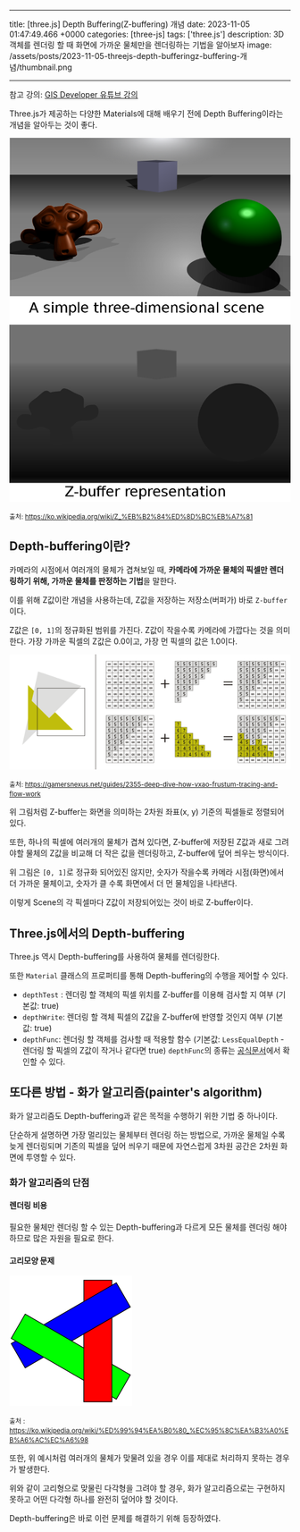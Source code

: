 

---
title: [three.js] Depth Buffering(Z-buffering) 개념
date: 2023-11-05 01:47:49.466 +0000
categories: [three-js]
tags: ['three.js']
description: 3D 객체를 렌더링 할 때 화면에 가까운 물체만을 렌더링하는 기법을 알아보자
image: /assets/posts/2023-11-05-threejs-depth-bufferingz-buffering-개념/thumbnail.png

---

참고 강의: [GIS Developer 유튜브 강의](https://youtu.be/TF1Bs6-vIAw?si=GIWL-h5nEKVa1Y48)



Three.js가 제공하는 다양한 Materials에 대해 배우기 전에 Depth Buffering이라는 개념을 알아두는 것이 좋다.

![](/assets/posts/2023-11-05-threejs-depth-bufferingz-buffering-개념/img0.png)

<small>출처: https://ko.wikipedia.org/wiki/Z_%EB%B2%84%ED%8D%BC%EB%A7%81</small>

## Depth-buffering이란?

카메라의 시점에서 여러개의 물체가 겹쳐보일 때, **카메라에 가까운 물체의 픽셀만 렌더링하기 위해, 가까운 물체를 판정하는 기법**을 말한다.

이를 위해 Z값이란 개념을 사용하는데, Z값을 저장하는 저장소(버퍼가) 바로 `Z-buffer`이다. 

Z값은 `[0, 1]`의 정규화된 범위를 가진다.
Z값이 작을수록 카메라에 가깝다는 것을 의미한다. 
가장 가까운 픽셀의 Z값은 0.0이고, 가장 먼 픽셀의 값은 1.0이다.

![](/assets/posts/2023-11-05-threejs-depth-bufferingz-buffering-개념/img1.png)

<small>출처: https://gamersnexus.net/guides/2355-deep-dive-how-vxao-frustum-tracing-and-flow-work</small>

위 그림처럼 Z-buffer는 화면을 의미하는 2차원 좌표(x, y) 기준의 픽셀들로 정렬되어 있다.

또한, 하나의 픽셀에 여러개의 물체가 겹쳐 있다면, Z-buffer에 저장된 Z값과 새로 그려야할 물체의 Z값을 비교해 더 작은 값을 렌더링하고, Z-buffer에 덮어 씌우는 방식이다.

위 그림은 `[0, 1]`로 정규화 되어있진 않지만, 숫자가 작을수록 카메라 시점(화면)에서 더 가까운 물체이고, 숫자가 클 수록 화면에서 더 먼 물체임을 나타낸다.

이렇게 Scene의 각 픽셀마다 Z값이 저장되어있는 것이 바로 Z-buffer이다.

## Three.js에서의 Depth-buffering

Three.js 역시 Depth-buffering를 사용하여 물체를 렌더링한다.

또한 `Material` 클래스의 프로퍼티를 통해 Depth-buffering의 수행을 제어할 수 있다.

- `depthTest` : 렌더링 할 객체의 픽셀 위치를 Z-buffer를 이용해 검사할 지 여부 (기본값: true)
- `depthWrite`: 렌더링 할 객체 픽셀의 Z값을 Z-buffer에 반영할 것인지 여부 (기본값: true)
- `depthFunc`: 렌더링 할 객체를 검사할 때 적용할 함수 
(기본값: `LessEqualDepth` - 렌더링 할 픽셀의 Z값이 작거나 같다면 true)
`depthFunc`의 종류는 [공식문서](https://threejs.org/docs/index.html#api/en/constants/Materials)에서 확인할 수 있다.

## 또다른 방법 - 화가 알고리즘(painter's algorithm)

화가 알고리즘도 Depth-buffering과 같은 목적을 수행하기 위한 기법 중 하나이다.

단순하게 설명하면 가장 멀리있는 물체부터 렌더링 하는 방법으로, 가까운 물체일 수록 늦게 렌더링되며 기존의 픽셀을 덮어 씌우기 때문에 자연스럽게 3차원 공간은 2차원 화면에 투영할 수 있다.

### 화가 알고리즘의 단점

#### 렌더링 비용
필요한 물체만 렌더링 할 수 있는 Depth-buffering과 다르게 모든 물체를 렌더링 해야하므로 많은 자원을 필요로 한다.

#### 고리모양 문제
![](/assets/posts/2023-11-05-threejs-depth-bufferingz-buffering-개념/img2.png)

<small>출처 : https://ko.wikipedia.org/wiki/%ED%99%94%EA%B0%80_%EC%95%8C%EA%B3%A0%EB%A6%AC%EC%A6%98</small>

또한, 위 예시처럼 여러개의 물체가 맞물려 있을 경우 이를 제대로 처리하지 못하는 경우가 발생한다.

위와 같이 고리형으로 맞물린 다각형을 그려야 할 경우, 화가 알고리즘으로는 구현하지 못하고 어떤 다각형 하나를 완전히 덮어야 할 것이다.

Depth-buffering은 바로 이런 문제를 해결하기 위해 등장하였다.


        